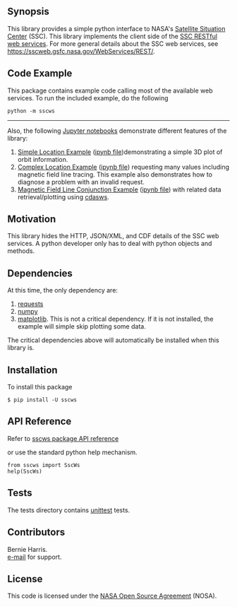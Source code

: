 
## Synopsis

This library provides a simple python interface to 
NASA's [Satellite Situation Center](https://sscweb.gsfc.nasa.gov/)
(SSC).  This library implements the client side of the 
[SSC RESTful web services](https://sscweb.gsfc.nasa.gov/WebServices/REST/).
For more general details about the SSC web services, see
https://sscweb.gsfc.nasa.gov/WebServices/REST/.

## Code Example

This package contains example code calling most of the available web services.
To run the included example, do the following

    python -m sscws

---
Also, the following [Jupyter notebooks](https://jupyter.org/) demonstrate
different features of the library:
1. [Simple Location Example](https://sscweb.gsfc.nasa.gov/WebServices/REST/jupyter/SscWsExample.html) ([ipynb file](https://sscweb.gsfc.nasa.gov/WebServices/REST/jupyter/SscWsExample.ipynb))demonstrating a simple 3D plot of orbit information.
2. [Complex Location Example](https://sscweb.gsfc.nasa.gov/WebServices/REST/jupyter/SscWsBTraceExample.html) ([ipynb file](https://sscweb.gsfc.nasa.gov/WebServices/REST/jupyter/SscWsBTraceExample.ipynb)) requesting many values including magnetic field line tracing. This example also demonstrates how to diagnose a problem with an invalid request.
3. [Magnetic Field Line Conjunction Example](https://sscweb.gsfc.nasa.gov/WebServices/REST/jupyter/SscWsConjunctionExample.html) ([ipynb file](https://sscweb.gsfc.nasa.gov/WebServices/REST/jupyter/SscWsConjunctionExample.ipynb)) with related data retrieval/plotting using [cdasws](https://pypi.org/project/cdasws/).

## Motivation

This library hides the HTTP, JSON/XML, and CDF details of the SSC web 
services. A python developer only has to deal with python objects and 
methods.

## Dependencies

At this time, the only dependency are:
1. [requests](https://pypi.org/project/requests/)
2. [numpy](https://pypi.ort/project/numpy/)
3. [matplotlib](https://pypi.org/project/matplotlib/).  This is not a critical dependency.  If it is not installed, the example will simple skip plotting some data.

The critical dependencies above will automatically be installed when this 
library is.

## Installation

To install this package

    $ pip install -U sscws


## API Reference

Refer to
[sscws package API reference](https://sscweb.gsfc.nasa.gov/WebServices/REST/py/sscws/index.html)

or use the standard python help mechanism.

    from sscws import SscWs
    help(SscWs)

## Tests

The tests directory contains 
[unittest](https://docs.python.org/3/library/unittest.html)
tests.

## Contributors

Bernie Harris.  
[e-mail](mailto:NASA-SPDF-Support@nasa.onmicrosoft.com) for support.

## License

This code is licensed under the 
[NASA Open Source Agreement](https://sscweb.gsfc.nasa.gov/WebServices/NASA_Open_Source_Agreement_1.3.txt) (NOSA).
